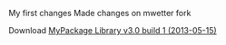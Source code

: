 My first changes
Made changes on mwetter fork

Download [MyPackage Library v3.0 build 1 (2013-05-15)](https://github.com/mwetter/sandbox/archive/v3.0_build1aa.zip)

